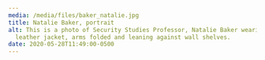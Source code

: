 ```yaml
---
media: /media/files/baker_natalie.jpg
title: Natalie Baker, portrait
alt: This is a photo of Security Studies Professor, Natalie Baker wearing a
  leather jacket, arms folded and leaning against wall shelves.
date: 2020-05-28T11:49:00-0500
---
```

